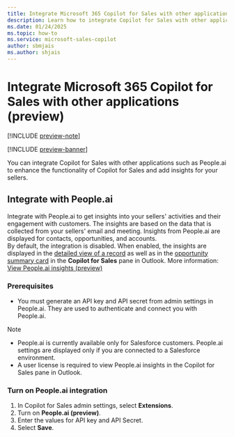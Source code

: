 ```yaml
---
title: Integrate Microsoft 365 Copilot for Sales with other applications
description: Learn how to integrate Copilot for Sales with other applications
ms.date: 01/24/2025
ms.topic: how-to
ms.service: microsoft-sales-copilot
author: sbmjais
ms.author: shjais
---
```


# Integrate Microsoft 365 Copilot for Sales with other applications (preview)

[!INCLUDE [preview-note](~/../shared-content/shared/preview-includes/preview-note-d365.md)]

[!INCLUDE [preview-banner](~/../shared-content/shared/preview-includes/preview-banner.md)]

You can integrate Copilot for Sales with other applications such as People.ai to enhance the functionality of Copilot for Sales and add insights for your sellers.

## Integrate with People.ai

Integrate with People.ai to get insights into your sellers' activities and their engagement with customers. The insights are based on the data that is collected from your sellers' email and meeting. Insights from People.ai are displayed for contacts, opportunities, and accounts.  
By default, the integration is disabled. When enabled, the insights are displayed in the [detailed view of a record](view-record-details.md) as well as in the [opportunity summary card](view-opportunity-summary.md) in the **Copilot for Sales** pane in Outlook. More information: [View People.ai insights (preview)](people-ai-insights.md)

### Prerequisites

- You must generate an API key and API secret from admin settings in People.ai. They are used to authenticate and connect you with People.ai. 

> [!NOTE]
> - People.ai is currently available only for Salesforce customers. People.ai settings are displayed only if you are connected to a Salesforce environment.
> - A user license is required to view People.ai insights in the Copilot for Sales pane in Outlook.

### Turn on People.ai integration

1. In Copilot for Sales admin settings, select **Extensions**.  
1. Turn on **People.ai (preview)**.  
1. Enter the values for API key and API Secret.  
1. Select **Save**.
